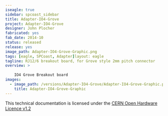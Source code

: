 ```yaml
---
iseagle: true
sidebar: spcoast_sidebar
title: Adapter-IO4-Grove
project: Adapter-IO4-Grove
designer: John Plocher
fabricated: yes
fab_date: 2014-10
status: released
release: yes
image_path: Adapter-IO4-Grove-Graphic.png
tags: [eagle, SPCoast, Adapter]layout: eagle
tagline: RJ12/6 breakout board, for Grove style 2mm pitch connector
overview: >
    
    IO4 Grove Breakout board
images:
  - image_path: /versions/Adapter-IO4-Grove/Adapter-IO4-Grove-Graphic.png
    title: Adapter-IO4-Grove-Graphic
---
```



This technical documentation is licensed under the [CERN Open Hardware Licence v1.2](http://www.ohwr.org/attachments/2388/cern_ohl_v_1_2.txt)
